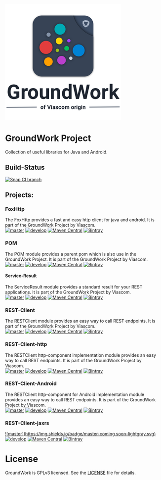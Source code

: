 ![GroundWork-Icon][1]

GroundWork Project
==================
Collection of useful libraries for Java and Android.

## Build-Status
[![Snap CI branch](https://img.shields.io/snap-ci/Viascom/groundwork/master.svg)]()

## Projects:

### FoxHttp
The FoxHttp provides a fast and easy http client for java and android. It is part of the GroundWork Project by Viascom.<br/>
[![master](https://img.shields.io/badge/master-v1.1-brightgreen.svg)](https://github.com/Viascom/groundwork/tree/master)
[![develop](https://img.shields.io/badge/develop-v1.1-brightgreen.svg)](https://github.com/Viascom/groundwork/tree/foxhttp-develop)
[![Maven Central](https://img.shields.io/maven-central/v/ch.viascom.groundwork/foxhttp.svg)]()
[![Bintray](https://img.shields.io/bintray/v/viascom/GroundWork/ch.viascom.groundwork%3Afoxhttp.svg)]()

### POM
The POM module provides a parent pom which is also use in the GroundWork Project. It is part of the GroundWork Project by Viascom.<br/>
[![master](https://img.shields.io/badge/master-v1.2-brightgreen.svg)]()
[![develop](https://img.shields.io/badge/develop-v1.2-brightgreen.svg)]()
[![Maven Central](https://img.shields.io/maven-central/v/ch.viascom.groundwork/pom.svg)]()
[![Bintray](https://img.shields.io/bintray/v/viascom/GroundWork/ch.viascom.groundwork%3Apom.svg)]()

#### Service-Result
The ServiceResult module provides a standard result for your REST applications. It is part of the GroundWork Project by Viascom.<br/>
[![master](https://img.shields.io/badge/master-v1.1-brightgreen.svg)]()
[![develop](https://img.shields.io/badge/develop-v1.1-brightgreen.svg)]()
[![Maven Central](https://img.shields.io/maven-central/v/ch.viascom.groundwork/service-result.svg)]()
[![Bintray](https://img.shields.io/bintray/v/viascom/GroundWork/ch.viascom.groundwork%3Aservice-result.svg)]()

### REST-Client
The RESTClient module provides an easy way to call REST endpoints. It is part of the GroundWork Project by Viascom.<br/>
[![master](https://img.shields.io/badge/master-v2.2-brightgreen.svg)]()
[![develop](https://img.shields.io/badge/develop-v2.2-brightgreen.svg)]()
[![Maven Central](https://img.shields.io/maven-central/v/ch.viascom.groundwork/restclient.svg)]()
[![Bintray](https://img.shields.io/bintray/v/viascom/GroundWork/ch.viascom.groundwork%3Arestclient.svg)]()

### REST-Client-http
The RESTClient http-component implementation module provides an easy way to call REST endpoints. It is part of the GroundWork Project by Viascom.<br/>
[![master](https://img.shields.io/badge/master-v1.1-brightgreen.svg)]()
[![develop](https://img.shields.io/badge/develop-v1.1-brightgreen.svg)]()
[![Maven Central](https://img.shields.io/maven-central/v/ch.viascom.groundwork/restclient-http.svg)]()
[![Bintray](https://img.shields.io/bintray/v/viascom/GroundWork/ch.viascom.groundwork%3Arestclient-http.svg)]()

### REST-Client-Android
The RESTClient http-component for Android implementation module provides an easy way to call REST endpoints. It is part of the GroundWork Project by Viascom.<br/>
[![master](https://img.shields.io/badge/master-v1.0-brightgreen.svg)]()
[![develop](https://img.shields.io/badge/develop-v1.0-brightgreen.svg)]()
[![Maven Central](https://img.shields.io/maven-central/v/ch.viascom.groundwork/restclient-android.svg)]()
[![Bintray](https://img.shields.io/bintray/v/viascom/GroundWork/ch.viascom.groundwork%3Arestclient-android.svg)]()

### REST-Client-jaxrs
[![master](https://img.shields.io/badge/master-coming soon-lightgray.svg)]()
[![develop](https://img.shields.io/badge/develop-v1.0--SNAPSHOT-red.svg)]()
[![Maven Central](https://img.shields.io/maven-central/v/ch.viascom.groundwork/restclient-jaxrs.svg)]()
[![Bintray](https://img.shields.io/bintray/v/viascom/GroundWork/ch.viascom.groundwork%3Arestclient-jaxrs.svg)]()


# License
GroundWork is GPLv3 licensed. See the [LICENSE](/blob/master/LICENSE) file for details.

[1]: ViascomGroundWorkIcon.png
